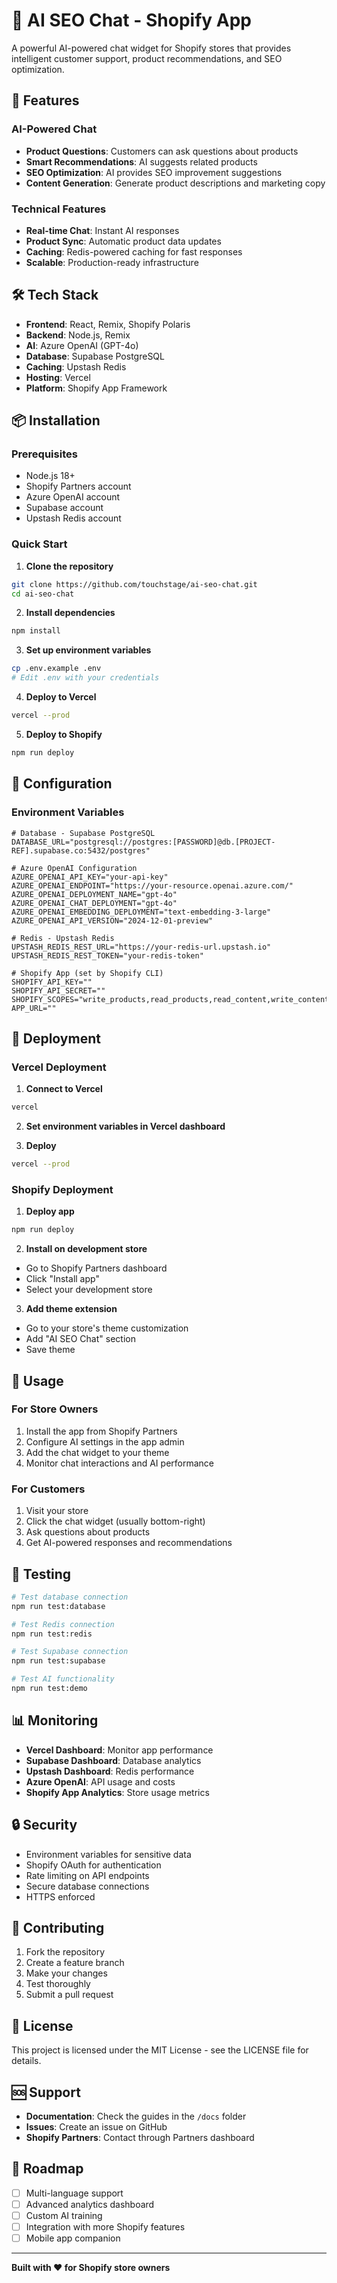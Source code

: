 # 🤖 AI SEO Chat - Shopify App

A powerful AI-powered chat widget for Shopify stores that provides intelligent customer support, product recommendations, and SEO optimization.

## 🚀 Features

### AI-Powered Chat
- **Product Questions**: Customers can ask questions about products
- **Smart Recommendations**: AI suggests related products
- **SEO Optimization**: AI provides SEO improvement suggestions
- **Content Generation**: Generate product descriptions and marketing copy

### Technical Features
- **Real-time Chat**: Instant AI responses
- **Product Sync**: Automatic product data updates
- **Caching**: Redis-powered caching for fast responses
- **Scalable**: Production-ready infrastructure

## 🛠️ Tech Stack

- **Frontend**: React, Remix, Shopify Polaris
- **Backend**: Node.js, Remix
- **AI**: Azure OpenAI (GPT-4o)
- **Database**: Supabase PostgreSQL
- **Caching**: Upstash Redis
- **Hosting**: Vercel
- **Platform**: Shopify App Framework

## 📦 Installation

### Prerequisites
- Node.js 18+ 
- Shopify Partners account
- Azure OpenAI account
- Supabase account
- Upstash Redis account

### Quick Start

1. **Clone the repository**
```bash
git clone https://github.com/touchstage/ai-seo-chat.git
cd ai-seo-chat
```

2. **Install dependencies**
```bash
npm install
```

3. **Set up environment variables**
```bash
cp .env.example .env
# Edit .env with your credentials
```

4. **Deploy to Vercel**
```bash
vercel --prod
```

5. **Deploy to Shopify**
```bash
npm run deploy
```

## 🔧 Configuration

### Environment Variables

```env
# Database - Supabase PostgreSQL
DATABASE_URL="postgresql://postgres:[PASSWORD]@db.[PROJECT-REF].supabase.co:5432/postgres"

# Azure OpenAI Configuration
AZURE_OPENAI_API_KEY="your-api-key"
AZURE_OPENAI_ENDPOINT="https://your-resource.openai.azure.com/"
AZURE_OPENAI_DEPLOYMENT_NAME="gpt-4o"
AZURE_OPENAI_CHAT_DEPLOYMENT="gpt-4o"
AZURE_OPENAI_EMBEDDING_DEPLOYMENT="text-embedding-3-large"
AZURE_OPENAI_API_VERSION="2024-12-01-preview"

# Redis - Upstash Redis
UPSTASH_REDIS_REST_URL="https://your-redis-url.upstash.io"
UPSTASH_REDIS_REST_TOKEN="your-redis-token"

# Shopify App (set by Shopify CLI)
SHOPIFY_API_KEY=""
SHOPIFY_API_SECRET=""
SHOPIFY_SCOPES="write_products,read_products,read_content,write_content"
APP_URL=""
```

## 🚀 Deployment

### Vercel Deployment

1. **Connect to Vercel**
```bash
vercel
```

2. **Set environment variables in Vercel dashboard**

3. **Deploy**
```bash
vercel --prod
```

### Shopify Deployment

1. **Deploy app**
```bash
npm run deploy
```

2. **Install on development store**
- Go to Shopify Partners dashboard
- Click "Install app"
- Select your development store

3. **Add theme extension**
- Go to your store's theme customization
- Add "AI SEO Chat" section
- Save theme

## 📱 Usage

### For Store Owners
1. Install the app from Shopify Partners
2. Configure AI settings in the app admin
3. Add the chat widget to your theme
4. Monitor chat interactions and AI performance

### For Customers
1. Visit your store
2. Click the chat widget (usually bottom-right)
3. Ask questions about products
4. Get AI-powered responses and recommendations

## 🧪 Testing

```bash
# Test database connection
npm run test:database

# Test Redis connection
npm run test:redis

# Test Supabase connection
npm run test:supabase

# Test AI functionality
npm run test:demo
```

## 📊 Monitoring

- **Vercel Dashboard**: Monitor app performance
- **Supabase Dashboard**: Database analytics
- **Upstash Dashboard**: Redis performance
- **Azure OpenAI**: API usage and costs
- **Shopify App Analytics**: Store usage metrics

## 🔒 Security

- Environment variables for sensitive data
- Shopify OAuth for authentication
- Rate limiting on API endpoints
- Secure database connections
- HTTPS enforced

## 🤝 Contributing

1. Fork the repository
2. Create a feature branch
3. Make your changes
4. Test thoroughly
5. Submit a pull request

## 📄 License

This project is licensed under the MIT License - see the LICENSE file for details.

## 🆘 Support

- **Documentation**: Check the guides in the `/docs` folder
- **Issues**: Create an issue on GitHub
- **Shopify Partners**: Contact through Partners dashboard

## 🎯 Roadmap

- [ ] Multi-language support
- [ ] Advanced analytics dashboard
- [ ] Custom AI training
- [ ] Integration with more Shopify features
- [ ] Mobile app companion

---

**Built with ❤️ for Shopify store owners**

